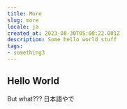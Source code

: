 ```yaml
---
title: More
slug: more
locale: ja
created_at: 2023-08-30T05:00:22.001Z
description: Some hello world stuff
tags:
- something3
---
```

## Hello World
But what???
日本語やで
